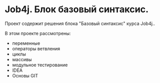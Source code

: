 # Job4j. Блок базовый синтаксис.
Проект содержит решения блока "Базовый синтаксис" курса Job4j..

В этом проекте рассмотрены:
- переменные
- операторы ветвления
- циклы
- массивы
- модульное тестирование
- IDEA
- Основы GIT